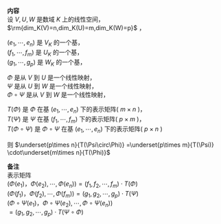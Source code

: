 **内容**  
设 $V,U,W$ 是数域 $K$ 上的线性空间，  
 $\rm{dim_K(V)=n,dim_K(U)=m,dim_K(W)=p}$ ，  
  
 $(e_1,\cdots,e_n)$ 是 $V_K$ 的一个基，  
 $(f_1,\cdots,f_m)$ 是 $U_K$ 的一个基，  
 $(g_1,\cdots,g_p)$ 是 $W_K$ 的一个基，  
  
 $\Phi$ 是从 $V$ 到 $U$ 是一个线性映射，  
 $\Psi$ 是从 $U$ 到 $W$ 是一个线性映射，  
 $\Phi\circ\Psi$ 是从 $V$ 到 $W$ 是一个线性映射，  
  
 $T(\Phi)$ 是 $\Phi$ 在基 $(e_1,\cdots,e_n)$ 下的表示矩阵( $m\times n$ )，  
 $T(\Psi)$ 是 $\Psi$ 在基 $(f_1,\cdots,f_m)$ 下的表示矩阵( $p\times m$ )，  
 $T(\Phi\circ\Psi)$ 是 $\Phi\circ\Psi$ 在基 $(e_1,\cdots,e_n)$ 下的表示矩阵( $p\times n$ )  
  
则 $\underset{p\times n}{T(\Psi\circ\Phi)}  
=\underset{p\times m}{T(\Psi)}  
\cdot\underset{m\times n}{T(\Phi)}$   
  
**备注**  
表示矩阵  
 $(\Phi(e_1)，\Phi(e_2),\cdots,\Phi(e_n))=(f_1,f_2,\cdots,f_m)\cdot T(\Phi)$   
 $(\Phi(f_1)，\Phi(f_2),\cdots,\Phi(f_m))=(g_1,g_2,\cdots,g_p)\cdot T(\Psi)$   
 $(\Phi\circ\Psi(e_1)，\Phi\circ\Psi(e_2),\cdots,\Phi\circ\Psi(e_n))$   
 $=(g_1,g_2,\cdots,g_p)\cdot T(\Psi\circ\Phi)$   
